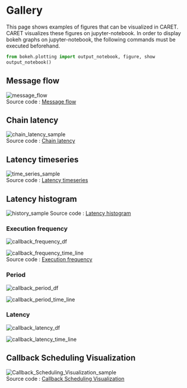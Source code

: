 # Gallery

This page shows examples of figures that can be visualized in CARET.
CARET visualizes these figures on jupyter-notebook. 
In order to display bokeh graphs on jupyter-notebook, the following commands must be executed beforehand.

```python
from bokeh.plotting import output_notebook, figure, show
output_notebook()
```

## Message flow

![message_flow](../imgs/message_flow_sample.png)<br>
Source code : [Message flow](https://github.com/tier4/CARET_analyze/blob/main/src/caret_analyze/plot/bokeh/message_flow.py)

## Chain latency

![chain_latency_sample](../imgs/chain_latency_sample.png)<br>
Source code : [Chain latency](https://github.com/tier4/CARET_analyze/blob/main/src/caret_analyze/plot/graphviz/chain_latency.py)

## Latency timeseries

![time_series_sample](../imgs/time_series_sample.png)<br>
Source code : [Latency timeseries](https://github.com/tier4/CARET_analyze/blob/main/src/caret_analyze/runtime/path_base.py)

## Latency histogram

![history_sample](../imgs/history_sample.png)
Source code : [Latency histogram](https://github.com/tier4/CARET_analyze/blob/main/src/caret_analyze/runtime/path_base.py)<br>

### Execution frequency

![callback_frequency_df](../imgs/callback_frequency_df.png)

![callback_frequency_time_line](../imgs/callback_frequency_time_line.png)<br>
Source code : [Execution frequency](https://github.com/tier4/CARET_analyze/blob/main/src/caret_analyze/plot/bokeh/callback_info.py)

### Period

![callback_period_df](../imgs/callback_period_df.png)

![callback_period_time_line](../imgs/callback_period_time_line.png)

### Latency

![callback_latency_df](../imgs/callback_latency_df.png)

![callback_latency_time_line](../imgs/callback_latency_time_line.png)

## Callback Scheduling Visualization

![Callback_Scheduling_Visualization_sample](../imgs/callback_sched_sample.png)<br>
Source code : [Callback Scheduling Visualization](https://github.com/tier4/CARET_analyze/blob/main/src/caret_analyze/plot/bokeh/callback_sched.py)
